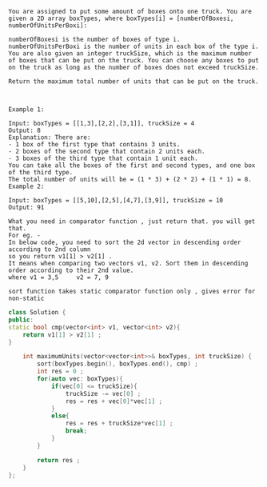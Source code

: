 ```
You are assigned to put some amount of boxes onto one truck. You are given a 2D array boxTypes, where boxTypes[i] = [numberOfBoxesi, numberOfUnitsPerBoxi]:

numberOfBoxesi is the number of boxes of type i.
numberOfUnitsPerBoxi is the number of units in each box of the type i.
You are also given an integer truckSize, which is the maximum number of boxes that can be put on the truck. You can choose any boxes to put on the truck as long as the number of boxes does not exceed truckSize.

Return the maximum total number of units that can be put on the truck.

 

Example 1:

Input: boxTypes = [[1,3],[2,2],[3,1]], truckSize = 4
Output: 8
Explanation: There are:
- 1 box of the first type that contains 3 units.
- 2 boxes of the second type that contain 2 units each.
- 3 boxes of the third type that contain 1 unit each.
You can take all the boxes of the first and second types, and one box of the third type.
The total number of units will be = (1 * 3) + (2 * 2) + (1 * 1) = 8.
Example 2:

Input: boxTypes = [[5,10],[2,5],[4,7],[3,9]], truckSize = 10
Output: 91
```

```Simple Trick : -
What you need in comparator function , just return that. you will get that.
For eg. -
In below code, you need to sort the 2d vector in descending order according to 2nd column
so you return v1[1] > v2[1] .
It means when comparing two vectors v1, v2. Sort them in descending order according to their 2nd value.
where v1 = 3,5     v2 = 7, 9
```
```sort function takes static comparator function only , gives error for non-static```
```cpp
class Solution {
public:
static bool cmp(vector<int> v1, vector<int> v2){
    return v1[1] > v2[1] ;
}

    int maximumUnits(vector<vector<int>>& boxTypes, int truckSize) {
        sort(boxTypes.begin(), boxTypes.end(), cmp) ;
        int res = 0 ;
        for(auto vec: boxTypes){
            if(vec[0] <= truckSize){
                truckSize -= vec[0] ;
                res = res + vec[0]*vec[1] ;
            }
            else{
                res = res + truckSize*vec[1] ;
                break;
            }
        }

        return res ;
    }
};
```
